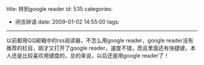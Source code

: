 title: 转到google reader
id: 535
categories:
  - 闲言碎语
date: 2009-01-02 14:55:00
tags:
---

以前都用QQ邮箱中的rss阅读器，不怎么用google reader，google reader没有推荐的栏目，刚才又打开了google reader，速度不错，而且里面还有快捷键，本人还是比较喜欢用键盘的，总的来说，以后还是用google reader了！